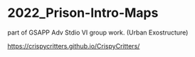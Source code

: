 # 2022_Prison-Intro-Maps
 part of GSAPP Adv Stdio VI group work. (Urban Exostructure)

https://crispycritters.github.io/CrispyCritters/
